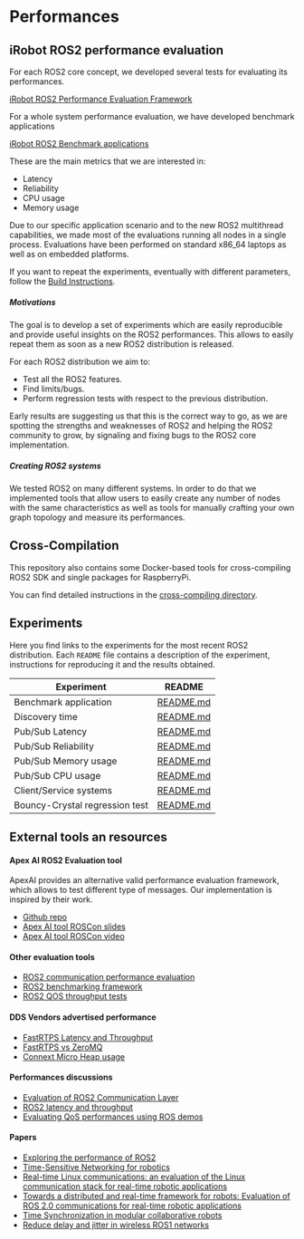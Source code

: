 # Performances

## iRobot ROS2 performance evaluation

For each ROS2 core concept, we developed several tests for evaluating its performances.

[iRobot ROS2 Performance Evaluation Framework](performances/performance_test)


For a whole system performance evaluation, we have developed benchmark applications

[iRobot ROS2 Benchmark applications](performances/benchmark)


These are the main metrics that we are interested in:

 - Latency
 - Reliability
 - CPU usage
 - Memory usage

Due to our specific application scenario and to the new ROS2 multithread capabilities, we made most of the evaluations running all nodes in a single process.
Evaluations have been performed on standard x86_64 laptops as well as on embedded platforms.

If you want to repeat the experiments, eventually with different parameters, follow the [Build Instructions](performances/performance_test/README.md).

##### Motivations

The goal is to develop a set of experiments which are easily reproducible and provide useful insights on the ROS2 performances.
This allows to easily repeat them as soon as a new ROS2 distribution is released.

For each ROS2 distribution we aim to:

 - Test all the ROS2 features.
 - Find limits/bugs.
 - Perform regression tests with respect to the previous distribution.

Early results are suggesting us that this is the correct way to go, as we are spotting the strengths and weaknesses of ROS2 and helping the ROS2 community to grow, by signaling and fixing bugs to the ROS2 core implementation.

##### Creating ROS2 systems

We tested ROS2 on many different systems.
In order to do that we implemented tools that allow users to easily create any number of nodes with the same characteristics as well as tools for manually crafting your own graph topology and measure its performances.

## Cross-Compilation

This repository also contains some Docker-based tools for cross-compiling ROS2 SDK and single packages for RaspberryPi.

You can find detailed instructions in the [cross-compiling directory](cross-compiling).


## Experiments

Here you find links to the experiments for the most recent ROS2 distribution.
Each `README` file contains a description of the experiment, instructions for reproducing it and the results obtained.



| Experiment | README |
| ------------- | ------------- |
| Benchmark application | [README.md](performances/benchmark)
| Discovery time | [README.md](performances/experiments/crystal/discovery_time) |
| Pub/Sub Latency | [README.md](performances/experiments/crystal/pub_sub_latency) |
| Pub/Sub Reliability | [README.md](performances/experiments/crystal/pub_sub_reliability) |
| Pub/Sub Memory usage | [README.md](performances/experiments/crystal/pub_sub_memory) |
| Pub/Sub CPU usage | [README.md](performances/experiments/crystal/pub_sub_cpu) |
| Client/Service systems | [README.md](performances/experiments/crystal/client_service) |
| Bouncy-Crystal regression test | [README.md](performances/experiments/crystal/regression) |


## External tools an resources

#### Apex AI ROS2 Evaluation tool

ApexAI provides an alternative valid performance evaluation framework, which allows to test different type of messages.
Our implementation is inspired by their work.

 - [Github repo](https://github.com/ApexAI/performance_test)
 - [Apex AI tool ROSCon slides](https://roscon.ros.org/2018/presentations/ROSCon2018_MiddlewarePerformanceTesting.pdf)
 - [Apex AI tool ROSCon video](https://vimeo.com/293257342)

#### Other evaluation tools

 - [ROS2 communication performance evaluation](https://github.com/ros2/rclcpp/issues/634)
 - [ROS2 benchmarking framework](https://github.com/piappl/ros2_benchmarking)
 - [ROS2 QOS throughput tests](https://github.com/Adlink-ROS/adlink_ros2_tools)

#### DDS Vendors advertised performance

 - [FastRTPS Latency and Throughput](https://www.eprosima.com/index.php/resources-all/performance/40-eprosima-fast-rtps-performance)
 - [FastRTPS vs ZeroMQ](https://www.eprosima.com/index.php/resources-all/performance/zmq-vs-eprosima-fast-rtps)
 - [Connext Micro Heap usage](https://community.rti.com/static/documentation/connext-micro/2.4.10/doc/html/group__datasheet__armv6leLinux2__6gcc4__6__3.html#armv6leLinux2_6gcc4_6_3_HEAP)

#### Performances discussions

 - [Evaluation of ROS2 Communication Layer](https://roscon.ros.org/2016/presentations/rafal.kozik-ros2evaluation.pdf)
 - [ROS2 latency and throughput](https://discourse.ros.org/t/latency-and-throughput-in-ros2/4367)
 - [Evaluating QoS performances using ROS demos](https://github.com/ros2/rmw_fastrtps/issues/202)


#### Papers

 - [Exploring the performance of ROS2](https://www.semanticscholar.org/paper/Exploring-the-performance-of-ROS2-Maruyama-Kato/07b895f3b584dea4f64e91844f243de382026b20)
 - [Time-Sensitive Networking for robotics](https://arxiv.org/abs/1804.07643)
 - [Real-time Linux communications: an evaluation of the Linux communication stack for real-time robotic applications](https://arxiv.org/pdf/1808.10821.pdf)
 - [Towards a distributed and real-time framework for robots: Evaluation
of ROS 2.0 communications for real-time robotic applications](https://arxiv.org/pdf/1809.02595.pdf)
 - [Time Synchronization in modular collaborative robots](https://arxiv.org/pdf/1809.07295.pdf)
 - [Reduce delay and jitter in wireless ROS1 networks](https://arxiv.org/pdf/1707.07540.pdf)
